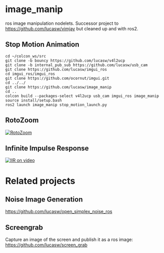 # image_manip

ros image manipulation nodelets.
Successor project to https://github.com/lucasw/vimjay but cleaned up and with ros2.

## Stop Motion Animation

```
cd ~/colcon_ws/src
git clone -b bouncy https://github.com/lucasw/v4l2ucp
git clone -b internal_pub_sub https://github.com/lucasw/usb_cam
git clone https://github.com/lucasw/imgui_ros
cd imgui_ros/imgui_ros
git clone https://github.com/ocornut/imgui.git
cd ../../
git clone https://github.com/lucasw/image_manip
cd ..
colcon build --packages-select v4l2ucp usb_cam imgui_ros image_manip
source install/setup.bash
ros2 launch image_manip stop_motion_launch.py
```

## RotoZoom

[![RotoZoom](https://img.youtube.com/vi/2vLw7mZvy1M/0.jpg)](https://www.youtube.com/watch?v=2vLw7mZvy1M)

## Infinite Impulse Response

[![IIR on video](https://img.youtube.com/vi/zTzyNL8vQME/0.jpg)](https://www.youtube.com/watch?v=zTzyNL8vQME)

# Related projects

## Noise Image Generation

https://github.com/lucasw/open_simplex_noise_ros

## Screengrab

Capture an image of the screen and publish it as a ros image:
https://github.com/lucasw/screen_grab
